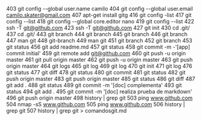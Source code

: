   403  git config --global user.name camilo
  404  git config --global user.email camilo.skater@gmail.com
  407  apt-get install gitg
  416  git config -list
  417  git config --list
  418  git config --global core.editor nano
  419  git config --list
  422  ssh -T git@github.com
  423  ssh -T git@github.com
  427  git init
  430  cd .git/
  437  cd .git/
  443  git branch
  444  git branch
  445  git branch
  446  git branch
  447  man git
  448  git-branch
  449  man git
  451  git branch
  452  git branch
  453  git status
  456  git add readme.md
  457  git status
  458  git commit -m -'[app] commit initial'
  459  git remote add git@github.com
  460  git push -u origin master
  461  git pull origin master
  462  git push -u origin master
  463  git push origin master
  464  git logs
  465  git log
  469  git log
  470  git init
  471  git log
  476  git status
  477  git diff
  478  git status
  480  git commit
  481  git status
  482  git push origin master
  483  git push origin master
  485  git status
  486  git diff
  487  git add .
  488  git status
  489  git commit -m '[doc] complementa'
  493  git status
  494  git add .
  495  git commit -m '[doc] realiza prueba de markdown'
  496  git push origin master
  498  history | grep git
  503  ping www.github.com
  504  nmap -sS www.github.com
  505  ping www.github.com
  506  history | grep git
  507  history | grep git > comandosgit.md
